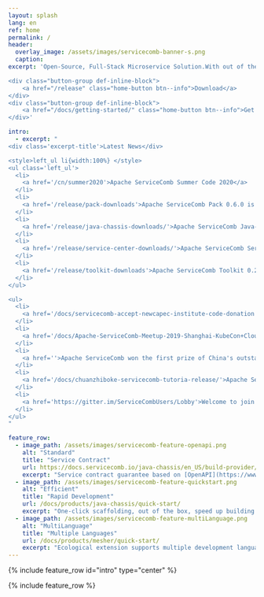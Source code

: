 ```yaml
---
layout: splash
lang: en
ref: home
permalink: /
header:
  overlay_image: /assets/images/servicecomb-banner-s.png
  caption:
excerpt: 'Open-Source, Full-Stack Microservice Solution.With out of the box, high performance, compatible with popular ecology, multi-language support

<div class="button-group def-inline-block">
    <a href="/release" class="home-button btn--info">Download</a>
</div>
<div class="button-group def-inline-block">
    <a href="/docs/getting-started/" class="home-button btn--info">Get started</a>
</div>'

intro:
  - excerpt: "
<div class='excerpt-title'>Latest News</div>

<style>left_ul li{width:100%} </style>
<ul class='left_ul'>
  <li>
    <a href='/cn/summer2020'>Apache ServiceComb Summer Code 2020</a>
  </li>
  <li>
    <a href='/release/pack-downloads'>Apache ServiceComb Pack 0.6.0 is released</a>
  </li>
  <li>
    <a href='/release/java-chassis-downloads/'>Apache ServiceComb Java-Chassis Release Version 2.2.0</a>
  </li>
  <li>
    <a href='/release/service-center-downloads/'>Apache ServiceComb Service-Center Release Version 1.3.0</a>
  </li>
  <li>
    <a href='/release/toolkit-downloads'>Apache ServiceComb Toolkit 0.2.0 is released</a>
  </li>
</ul>

<ul>
  <li>
    <a href='/docs/servicecomb-accept-newcapec-institute-code-donation'>Apache ServiceComb  accept code donation from NewCapec Institute</a>
  </li>
  <li>
    <a href='/docs/Apache-ServiceComb-Meetup-2019-Shanghai-KubeCon+CloudNative+OSS-Report'>Apache ServiceComb Meetup and new projects release</a>
  </li>
  <li>
    <a href=''>Apache ServiceComb won the first prize of China's outstanding open source project organized by China Open Source Cloud Alliance</a>
  </li>
  <li>
    <a href='/docs/chuanzhiboke-servicecomb-tutoria-release/'>Apache ServiceComb community joint Itcast.cn sub-brand Itheima, Boxuegu and Wisdom Gathering release micro-service tutorial</a>
  </li>
  <li>
    <a href='https://gitter.im/ServiceCombUsers/Lobby'>Welcome to join Apache ServiceComb community at Gitter</a>
  </li>
</ul>
"

feature_row:
  - image_path: /assets/images/servicecomb-feature-openapi.png
    alt: "Standard"
    title: "Service Contract"
    url: https://docs.servicecomb.io/java-chassis/en_US/build-provider/define-contract/
    excerpt: "Service contract guarantee based on [OpenAPI](https://www.openapis.org)"
  - image_path: /assets/images/servicecomb-feature-quickstart.png
    alt: "Efficient"
    title: "Rapid Development"
    url: /docs/products/java-chassis/quick-start/
    excerpt: "One-click scaffolding, out of the box, speed up building of microservice applications"
  - image_path: /assets/images/servicecomb-feature-multiLanguage.png
    alt: "MultiLanguage"
    title: "Multiple Languages"
    url: /docs/products/mesher/quick-start/
    excerpt: "Ecological extension supports multiple development languages such as Java/Golang/PHP/NodeJS"
---
```


{% include feature_row id="intro" type="center" %}

<div class="normal-feature-row">
{% include feature_row %}
</div>
